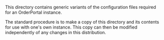 This directory contains generic variants of the configuration files
required for an OrderPortal instance.

The standard procedure is to make a copy of this directory and its
contents for use with one's own instance. This copy can then be
modified independently of any changes in this distribution.
